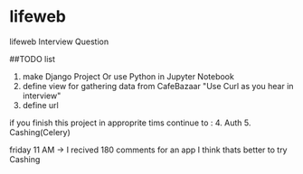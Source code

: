 # lifeweb
lifeweb Interview Question


##TODO list
1. make Django Project Or use Python in Jupyter Notebook
2. define view for gathering data from CafeBazaar "Use Curl as you hear in interview"
3. define url

if you finish this project in approprite tims continue to :
4. Auth
5. Cashing(Celery)



friday 11 AM -> I recived 180 comments for an app I think thats better to try Cashing